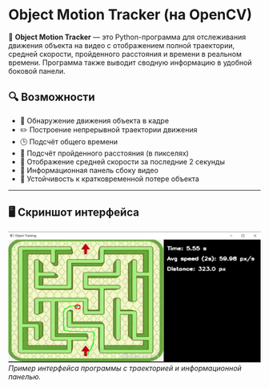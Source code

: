 # Object Motion Tracker (на OpenCV)

🎥 **Object Motion Tracker** — это Python-программа для отслеживания движения объекта на видео с отображением полной траектории, средней скорости, пройденного расстояния и времени в реальном времени. Программа также выводит сводную информацию в удобной боковой панели.

## 🔍 Возможности

- 📍 Обнаружение движения объекта в кадре
- ✏️ Построение непрерывной траектории движения
- 🕒 Подсчёт общего времени
- 📏 Подсчёт пройденного расстояния (в пикселях)
- 🚀 Отображение средней скорости за последние 2 секунды
- 🧾 Информационная панель сбоку видео
- 🧠 Устойчивость к кратковременной потере объекта

---

## 🖥️ Скриншот интерфейса

![screenshot](screenshot.png)  
_Пример интерфейса программы с траекторией и информационной панелью._
